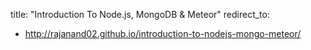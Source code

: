 title: "Introduction To Node.js, MongoDB & Meteor"
redirect_to:
  - http://rajanand02.github.io/introduction-to-nodejs-mongo-meteor/
